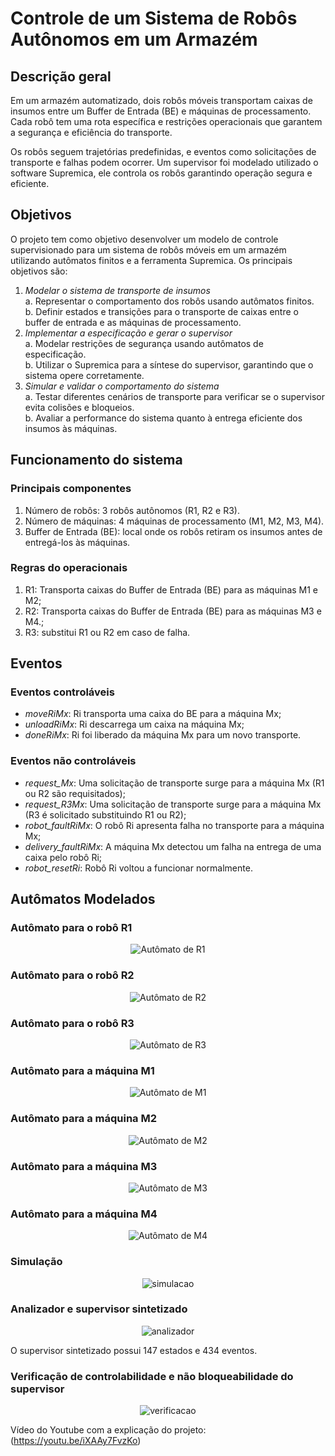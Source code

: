 # Controle de um Sistema de Robôs Autônomos em um Armazém

## Descrição geral

Em um armazém automatizado, dois robôs móveis transportam caixas de insumos 
entre um Buffer de Entrada (BE) e máquinas de processamento. Cada robô tem uma 
rota específica e restrições operacionais que garantem a segurança e eficiência do 
transporte.

Os robôs seguem trajetórias predefinidas, e eventos como solicitações de 
transporte e falhas podem ocorrer. Um supervisor foi modelado utilizado o software Supremica, ele controla os robôs garantindo 
operação segura e eficiente. 

## Objetivos

O projeto tem como objetivo desenvolver um modelo de controle supervisionado
para um sistema de robôs móveis em um armazém utilizando autômatos finitos e 
a ferramenta Supremica. Os principais objetivos são:
1. *Modelar o sistema de transporte de insumos* \
  a. Representar o comportamento dos robôs usando autômatos finitos. \
  b. Definir estados e transições para o transporte de caixas entre o buffer 
de entrada e as máquinas de processamento.  
2. *Implementar a especificação e gerar o supervisor* \
  a. Modelar restrições de segurança usando autômatos de 
especificação. \
  b. Utilizar o Supremica para a síntese do supervisor, garantindo que o 
sistema opere corretamente. 
3. *Simular e validar o comportamento do sistema* \
  a. Testar diferentes cenários de transporte para verificar se o supervisor 
evita colisões e bloqueios. \
  b. Avaliar a performance do sistema quanto à entrega eficiente dos 
insumos às máquinas. 

## Funcionamento do sistema

### Principais componentes
1. Número de robôs: 3 robôs autônomos (R1, R2 e R3). 
2. Número de máquinas: 4 máquinas de processamento (M1, M2, M3, M4).
3. Buffer de Entrada (BE): local onde os robôs retiram os insumos antes de 
entregá-los às máquinas.

### Regras do operacionais
1. R1: Transporta caixas do Buffer de Entrada (BE) para as máquinas M1 
e M2;
2. R2: Transporta caixas do Buffer de Entrada (BE) para as máquinas M3 
e M4.;
3. R3: substitui R1 ou R2 em caso de falha.

## Eventos

### Eventos controláveis

- *moveRiMx*: Ri transporta uma caixa do BE para a máquina Mx;
- *unloadRiMx*: Ri descarrega um caixa na máquina Mx;
- *doneRiMx*: Ri foi liberado da máquina Mx para um novo transporte.

### Eventos não controláveis

- *request_Mx*: Uma solicitação de transporte surge para a máquina Mx (R1 ou R2 são requisitados);
- *request_R3Mx*: Uma solicitação de transporte surge para a máquina Mx (R3 é solicitado substituindo R1 ou R2);
- *robot_faultRiMx*: O robô Ri apresenta falha no transporte para a máquina Mx;
- *delivery_faultRiMx*: A máquina Mx detectou um falha na entrega de uma caixa pelo robô Ri;
- *robot_resetRi*: Robô Ri voltou a funcionar normalmente.

## Autômatos Modelados

### Autômato para o robô R1

<p align="center">
  <img src="./imagens/R1.png" alt="Autômato de R1"/>
</p>

### Autômato para o robô R2

<p align="center">
  <img src="./imagens/R2.png" alt="Autômato de R2"/>
</p>

### Autômato para o robô R3

<p align="center">
  <img src="./imagens/R3.png" alt="Autômato de R3"/>
</p>

### Autômato para a máquina M1

<p align="center">
  <img src="./imagens/M1.png" alt="Autômato de M1"/>
</p>

### Autômato para a máquina M2

<p align="center">
  <img src="./imagens/M2.png" alt="Autômato de M2"/>
</p>

### Autômato para a máquina M3

<p align="center">
  <img src="./imagens/M3.png" alt="Autômato de M3"/>
</p>

### Autômato para a máquina M4

<p align="center">
  <img src="./imagens/M4.png" alt="Autômato de M4"/>
</p>

### Simulação

<p align="center">
  <img src="./imagens/simulacao.png" alt="simulacao"/>
</p>

### Analizador e supervisor sintetizado

<p align="center">
  <img src="./imagens/analizador.png" alt="analizador"/>
</p>

O supervisor sintetizado possui 147 estados e 434 eventos.

### Verificação de controlabilidade e não bloqueabilidade do supervisor

<p align="center">
  <img src="./imagens/verificacao.png" alt="verificacao"/>
</p>

Vídeo do Youtube com a explicação do projeto: (https://youtu.be/iXAAy7FvzKo)


